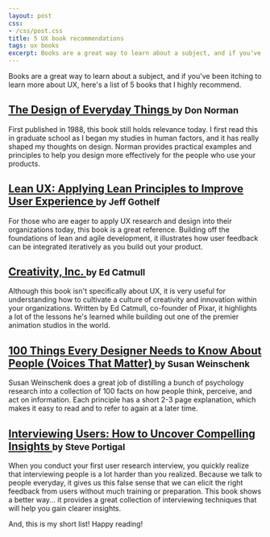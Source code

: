 ```yaml
---
layout: post
css:
- /css/post.css
title: 5 UX book recommendations
tags: ux books
excerpt: Books are a great way to learn about a subject, and if you've been itching to learn more about UX, here's a list of 5 books that I highly recommend....
---
```


Books are a great way to learn about a subject, and if you've been itching to learn more about UX, here's a list of 5 books that I highly recommend.

<div class="panel panel-default">
  <div class="panel-heading">
    <h2 class="panel-title">
      <a href="https://www.amazon.com/Design-Everyday-Things-Revised-Expanded/dp/0465050654">
        The Design of Everyday Things
      </a>
      <small>by Don Norman</small>
    </h2>
  </div>
  <div class="panel-body">
    First published in 1988, this book still holds relevance today. I first read this in graduate school as I began my studies in human factors, and it has really shaped my thoughts on design. Norman provides practical examples and principles to help you design more effectively for the people who use your products.
  </div>
</div>

<div class="panel panel-default">
  <div class="panel-heading">
    <h2 class="panel-title">
      <a href="https://www.amazon.com/Lean-UX-Applying-Principles-Experience/dp/1449311652">
        Lean UX: Applying Lean Principles to Improve User Experience
      </a>
      <small>by Jeff Gothelf</small>
    </h2>
  </div>
  <div class="panel-body">
    For those who are eager to apply UX research and design into their organizations today, this book is a great reference. Building off the foundations of lean and agile development, it illustrates how user feedback can be integrated iteratively as you build out your product.
  </div>
</div>

<div class="panel panel-default">
  <div class="panel-heading">
    <h2 class="panel-title">
      <a href="https://www.amazon.com/Creativity-Inc-Overcoming-Unseen-Inspiration/dp/0812993012">
        Creativity, Inc.
      </a>
      <small>by Ed Catmull</small>
    </h2>
  </div>
  <div class="panel-body">
    Although this book isn't specifically about UX, it is very useful for understanding how to cultivate a culture of creativity and innovation within your organizations. Written by Ed Catmull, co-founder of Pixar, it highlights a lot of the lessons he's learned while building out one of the premier animation studios in the world.
  </div>
</div>

<div class="panel panel-default">
  <div class="panel-heading">
    <h2 class="panel-title">
      <a href="https://www.amazon.com/Things-Designer-People-Voices-Matter/dp/0321767535">
        100 Things Every Designer Needs to Know About People (Voices That Matter)
      </a>
      <small>by Susan Weinschenk</small>
    </h2>
  </div>
  <div class="panel-body">
    Susan Weinschenk does a great job of distilling a bunch of psychology research into a collection of 100 facts on how people think, perceive, and act on information. Each principle has a short 2-3 page explanation, which makes it easy to read and to refer to again at a later time.
  </div>
</div>

<div class="panel panel-default">
  <div class="panel-heading">
    <h2 class="panel-title">
      <a href="https://www.amazon.com/Interviewing-Users-Uncover-Compelling-Insights/dp/193382011X">
        Interviewing Users: How to Uncover Compelling Insights
      </a>
      <small>by Steve Portigal</small>
    </h2>
  </div>
  <div class="panel-body">
    When you conduct your first user research interview, you quickly realize that interviewing people is a lot harder than you realized. Because we talk to people everyday, it gives us this false sense that we can elicit the right feedback from users without much training or preparation. This book shows a better way... it provides a great collection of interviewing techniques that will help you gain clearer insights.
  </div>
</div>

And, this is my short list! Happy reading!
